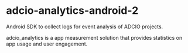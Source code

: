 # adcio-analytics-android-2
Android SDK to collect logs for event analysis of ADCIO projects.

adcio_analytics is a app measurement solution that provides statistics on app usage and user engagement.

